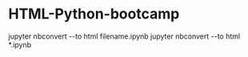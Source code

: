 # HTML-Python-bootcamp
jupyter nbconvert --to html filename.ipynb
jupyter nbconvert --to html *.ipynb
